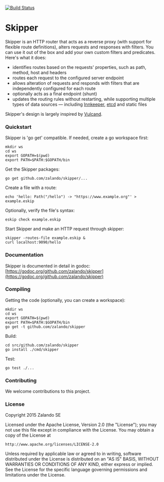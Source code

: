 [![Build Status](https://travis-ci.org/zalando/skipper.svg)](https://travis-ci.org/zalando/skipper)

# Skipper

Skipper is an HTTP router that acts as a reverse proxy (with support for flexible route definitions), alters
requests and responses with filters. You can use it out of the box and add your own custom filters and predicates.
Here's what it does:

- identifies routes based on the requests' properties, such as path, method, host and headers
- routes each request to the configured server endpoint
- allows alteration of requests and responds with filters that are independently configured for each route
- optionally acts as a final endpoint (shunt)
- updates the routing rules without restarting, while supporting multiple types of data sources — including
  [Innkeeper](https://github.com/zalando/innkeeper), [etcd](https://github.com/coreos/etcd) and static files

Skipper's design is largely inspired by [Vulcand](https://github.com/vulcand/vulcand).


### Quickstart

Skipper is 'go get' compatible. If needed, create a go workspace first:

    mkdir ws
    cd ws
    export GOPATH=$(pwd)
    export PATH=$PATH:$GOPATH/bin

Get the Skipper packages:

    go get github.com/zalando/skipper/...

Create a file with a route:

    echo 'hello: Path("/hello") -> "https://www.example.org"' > example.eskip

Optionally, verify the file's syntax:

    eskip check example.eskip

Start Skipper and make an HTTP request through skipper:

    skipper -routes-file example.eskip &
    curl localhost:9090/hello


### Documentation

Skipper is documented in detail in godoc:
[https://godoc.org/github.com/zalando/skipper](https://godoc.org/github.com/zalando/skipper)


### Compiling

Getting the code (optionally, you can create a workspace):

    mkdir ws
    cd ws
    export GOPATH=$(pwd)
    export PATH=$PATH:$GOPATH/bin
    go get -t github.com/zalando/skipper

Build:

    cd src/github.com/zalando/skipper
    go install ./cmd/skipper

Test:

    go test ./...

### Contributing
We welcome contributions to this project.

### License

Copyright 2015 Zalando SE

Licensed under the Apache License, Version 2.0 (the "License");
you may not use this file except in compliance with the License.
You may obtain a copy of the License at

    http://www.apache.org/licenses/LICENSE-2.0

Unless required by applicable law or agreed to in writing, software
distributed under the License is distributed on an "AS IS" BASIS,
WITHOUT WARRANTIES OR CONDITIONS OF ANY KIND, either express or implied.
See the License for the specific language governing permissions and
limitations under the License.
